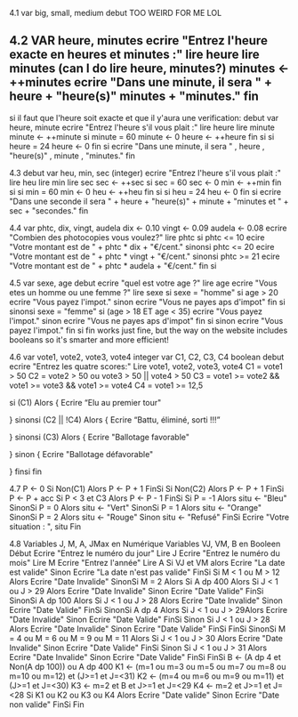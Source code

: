 4.1
var big, small, medium
debut
TOO WEIRD FOR ME LOL

4.2
VAR heure, minutes
ecrire "Entrez l'heure exacte en heures et minutes :"
lire heure
lire minutes (can I do lire heure, minutes?)
minutes ← ++minutes
ecrire "Dans une minute, il sera " + heure + "heure(s)"  minutes + "minutes."
fin
-----------------------------------------------
si il faut que l'heure soit exacte et que il y'aura une verification:
debut
var heure, minute
ecrire "Entrez l'heure s'il vous plait :"
lire heure
lire minute
minute ← ++minute
si minute = 60
	minute ← 0
	heure ← ++heure
fin si
si heure = 24
	heure ← 0
fin si
ecrire "Dans une minute, il sera " , heure , "heure(s)" , minute , "minutes."
fin

4.3
debut
var heu, min, sec (integer)
ecrire "Entrez l'heure s'il vous plait :"
lire heu
lire min
lire sec
sec ← ++sec
si sec = 60
	sec ← 0
	min ← ++min
fin si
si min = 60
	min ← 0
	heu ← ++heu
fin si
si heu = 24
	heu ← 0
fin si
ecrire "Dans une seconde il sera " + heure + "heure(s)" + minute + "minutes et " + sec + "secondes."
fin

4.4
var phtc, dix, vingt, audela
dix ← 0.10
vingt ← 0.09
audela ← 0.08
ecrire "Combien des photocopies vous voulez?"
lire phtc
si phtc <= 10
	ecire "Votre montant est de " + phtc * dix + "€/cent."
sinonsi phtc <= 20
	ecire "Votre montant est de " + phtc * vingt + "€/cent."
sinonsi phtc >= 21 
	ecire "Votre montant est de " + phtc * audela + "€/cent."
fin si

4.5
var sexe, age
debut 
ecrire "quel est votre age ?"
lire age
ecrire "Vous etes un homme ou une femme ?"
lire sexe
si sexe = "homme"
	si age > 20
		ecrire "Vous payez l'impot."
	sinon
		ecrire "Vous ne payes aps d'impot"
	fin si
sinonsi sexe = "femme"
	si (age > 18 ET age < 35)
		ecrire "Vous payez l'impot."
	sinon
		ecrire "Vous ne payes aps d'impot"
	fin si
sinon
	ecrire "Vous payez l'impot."
fin si 
fin
works just fine, but the way on the website includes booleans so it's smarter and more efficient!



4.6
var vote1, vote2, vote3, vote4 integer
var C1, C2, C3, C4 boolean
debut
ecrire "Entrez les quatre scores:"
Lire vote1, vote2, vote3, vote4
C1 = vote1 > 50
C2 = vote2 > 50 ou vote3 > 50 || vote4 > 50
C3 = vote1 >= vote2 && vote1 >= vote3 && vote1 >= vote4
C4 = vote1 >= 12,5

si (C1) Alors {
	  Ecrire “Elu au premier tour"

} sinonsi (C2 || !C4) Alors {
	  Ecrire “Battu, éliminé, sorti !!!”

} sinonsi (C3) Alors {
	  Ecrire "Ballotage favorable"

} sinon {
 	 Ecrire "Ballotage défavorable"

} finsi
fin


4.7
P ← 0
Si Non(C1) Alors
  P ← P + 1
FinSi
Si Non(C2) Alors
  P ← P + 1
FinSi
P ← P + acc
Si P < 3 et C3 Alors
  P ← P - 1
FinSi
Si P = -1 Alors
  situ ← "Bleu"
SinonSi P = 0 Alors
  situ ← "Vert"
SinonSi P = 1 Alors
  situ ← "Orange"
SinonSi P = 2 Alors
  situ ← "Rouge"
Sinon
  situ ← "Refusé"
FinSi
Ecrire "Votre situation : ", situ
Fin


4.8
Variables J, M, A, JMax en Numérique
Variables VJ, VM, B en Booleen
Début
Ecrire "Entrez le numéro du jour"
Lire J
Ecrire "Entrez le numéro du mois"
Lire M
Ecrire "Entrez l'année"
Lire A
Si VJ et VM alors
  Ecrire "La date est valide"
Sinon
  Ecrire "La date n'est pas valide"
FinSi
Si M < 1 ou M > 12 Alors
  Ecrire "Date Invalide"
SinonSi M = 2 Alors
  Si A dp 400 Alors
    Si J < 1 ou J > 29 Alors
      Ecrire "Date Invalide"
    Sinon
      Ecrire "Date Valide"
    FinSi
  SinonSi A dp 100 Alors
    Si J < 1 ou J > 28 Alors
      Ecrire "Date Invalide"
    Sinon
      Ecrire "Date Valide"
    FinSi
  SinonSi A dp 4 Alors
    Si J < 1 ou J > 29Alors
      Ecrire "Date Invalide"
    Sinon
      Ecrire "Date Valide"
    FinSi
  Sinon
    Si J < 1 ou J > 28 Alors
      Ecrire "Date Invalide"
    Sinon
      Ecrire "Date Valide"
    FinSi
  FinSi
SinonSi M = 4 ou M = 6 ou M = 9 ou M = 11 Alors
  Si J < 1 ou J > 30 Alors
    Ecrire "Date Invalide"
  Sinon
    Ecrire "Date Valide"
  FinSi
Sinon
  Si J < 1 ou J > 31 Alors
    Ecrire "Date Invalide"
  Sinon
    Ecrire "Date Valide"
  FinSi
FinSi
B ← (A dp 4 et Non(A dp 100)) ou A dp 400
K1 ← (m=1 ou m=3 ou m=5 ou m=7 ou m=8 ou m=10 ou m=12) et (J>=1 et J=<31)
K2 ← (m=4 ou m=6 ou m=9 ou m=11) et (J>=1 et J=<30)
K3 ← m=2 et B et J>=1 et J=<29
K4 ← m=2 et J>=1 et J=<28
Si K1 ou K2 ou K3 ou K4 Alors
  Ecrire "Date valide"
Sinon
  Ecrire "Date non valide"
FinSi
Fin